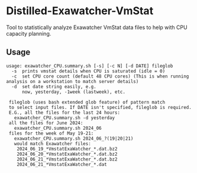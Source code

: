 # Distilled-Exawatcher-VmStat
Tool to statistically analyze Exawatcher VmStat data files to help with CPU capacity planning.

## Usage
    usage: exawatcher_CPU.summary.sh [-s] [-c N] [-d DATE] fileglob
      -s  prints vmstat details when CPU is saturated (idle = 0)
      -c  set CPU core count (default 48 CPU cores) (This is when running analysis on a workstation to match server details)
      -d  set date string easily, e.g.
          now, yesterday, -1week (lastweek), etc.

     fileglob (uses bash extended glob feature) of pattern match
     to select input files. If DATE isn't specified, fileglob is required.
     E.G., all the files for the last 24 hours:
       exawatcher_CPU.summary.sh -d yesterday
     all the files for June 2024:
       exawatcher_CPU.summary.sh 2024_06
     files for the week of May 19-21:
       exawatcher_CPU.summary.sh 2024_06_?(19|20|21)
       would match Exawatcher files:
        2024_06_19_*VmstatExaWatcher_*.dat.bz2
        2024_06_20_*VmstatExaWatcher_*.dat.bz2
        2024_06_21_*VmstatExaWatcher_*.dat.bz2
        2024_06_21_*VmstatExaWatcher_*.dat
